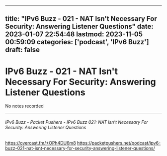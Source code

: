 
---
title: "IPv6 Buzz - 021 - NAT Isn't Necessary For Security: Answering Listener Questions"
date: 2023-01-07 22:54:48
lastmod: 2023-11-05 00:59:09
categories: ['podcast', 'IPv6 Buzz']
draft: false
---


# IPv6 Buzz - 021 - NAT Isn't Necessary For Security: Answering Listener Questions

No notes recorded

- - -
###### IPv6 Buzz - Packet Pushers - IPv6 Buzz 021: NAT Isn’t Necessary For Security: Answering Listener Questions

https://overcast.fm/+OPh4DU6m8
https://packetpushers.net/podcast/ipv6-buzz-021-nat-isnt-necessary-for-security-answering-listener-questions/

<!-- #public #podcast #IPv6 Buzz# -->

<!-- {BearID:A906AECF-6F87-467A-8709-3FAC9A538D1D-28016-00002D97EC51D0C2} -->
